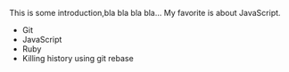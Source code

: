This is some introduction,bla bla bla bla...
My favorite is about  JavaScript.
* Git
* JavaScript
* Ruby
* Killing history using git rebase